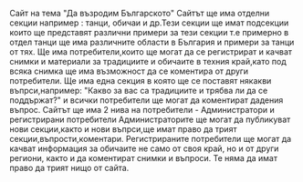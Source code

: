 Сайт на тема "Да възродим Българското"
Сайтът ще има отделни секции например : танци, обичаи и др.Тези секции ще имат подсекции които ще представят различни примери за тези секции т.е 
примерно в отдел танци ще има различните области в България и примери за танци от тях.
Ще има потребители,които ще могат да се регистрират и качват снимки и материали за традициите и обичаите в техния край,като под всяка снимка ще има възможност да се коментира от други потребители. 
Ще има една секция в която ще се поставят някакви въпрси,например: "Какво за вас са традициите и трябва ли да се поддържат?" и всички потребители ще могат да коментират дадения въпрос.
Сайтът ще има 2 нива на потребители - Администратори и регистрирани потребители
Администраторите ще могат да публикуват нови секции,както и нови въпрси,ще имат право да трият секции,въпрости,коментари.
Регистрираните потребители ще могат да качват информация за обичаите не само от своя край, но и от други региони,
както и да коментират снимки и въпроси. Те няма да имат право да трият нищо от сайта.
